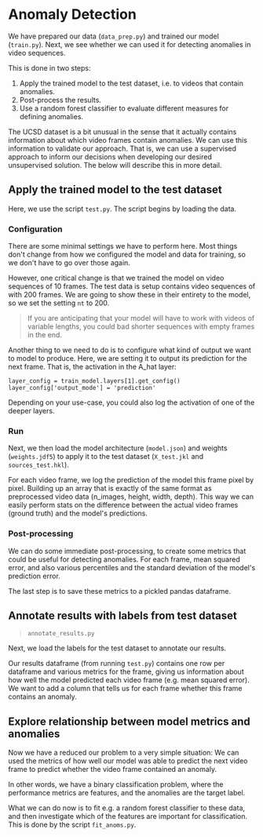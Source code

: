 # Anomaly Detection

We have prepared our data (`data_prep.py`) and trained our model (`train.py`).  Next, we see whether we can used it for detecting anomalies in video sequences.  

This is done in two steps:
1. Apply the trained model to the test dataset, i.e. to videos that contain anomalies.
2. Post-process the results.
3. Use a random forest classifier to evaluate different measures for defining anomalies. 


The UCSD dataset is a bit unusual in the sense that it actually contains information about which video frames contain anomalies.  We can use this information to validate our approach. That is, we can use a supervised approach to inform our decisions when developing our desired unsupervised solution.  The below will describe this in more detail.

## Apply the trained model to the test dataset

Here, we use the script `test.py`. The script begins by loading the data.


### Configuration

There are some minimal settings we have to perform here. Most things don't change from how we configured the model and data for training, so we don't have to go over those again.

However, one critical change is that we trained the model on video sequences of 10 frames.  The test data is setup contains video sequences of with 200 frames.  We are going to show these in their entirety to the model, so we set the setting `nt` to 200.

> If you are anticipating that your model will have to work with videos of variable lengths, you could bad shorter sequences with empty frames in the end.

Another thing to we need to do is to configure what kind of output we want to model to produce.  Here, we are setting it to output its prediction for the next frame. That is, the activation in the A_hat layer:

```
layer_config = train_model.layers[1].get_config()
layer_config['output_mode'] = 'prediction'
```

Depending on your use-case, you could also log the activation of one of the deeper layers.

### Run

Next, we then load the model architecture (`model.json`) and weights (`weights.jdf5`) to apply it to the test dataset (`X_test.jkl` and `sources_test.hkl`).

For each video frame, we log the prediction of the model this frame pixel by pixel. Building up an array that is exactly of the same format as preprocessed video data (n_images, height, width, depth).  This way we can easily perform stats on the difference between the actual video frames (ground truth) and the model's predictions.

### Post-processing

We can do some immediate post-processing, to create some metrics that could be useful for detecting anomalies.  For each frame, mean squared error, and also various percentiles and the standard deviation of the model's prediction error.

The last step is to save these metrics to a pickled pandas dataframe. 

## Annotate results with labels from test dataset

> `annotate_results.py`

Next, we load the labels for the test dataset to annotate our results.

Our results dataframe (from running `test.py`) contains one row per dataframe and various metrics for the frame, giving us information about how well the model predicted each video frame (e.g. mean squared error).  We want to add a column that tells us for each frame whether this frame contains an anomaly.

## Explore relationship between model metrics and anomalies

Now we have a reduced our problem to a very simple situation: We can used the metrics of how well our model was able to predict the next video frame to predict whether the video frame contained an anomaly. 

In other words, we have a binary classification problem, where the performance metrics are features, and the anomalies are the target label.

What we can do now is to fit e.g. a random forest classifier to these data, and then investigate which of the features are important for classification.  This is done by the script `fit_anoms.py`.



